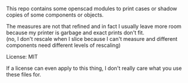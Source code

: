 This repo contains some openscad modules to print cases or shadow copies of some components or objects.

The measures are not that refined and in fact I usually leave more room because my printer is garbage and exact prints don't fit.\
(no, I don't rescale when I slice because I can't measure and different components need different levels of rescaling)

License: MIT

If a license can even apply to this thing, I don't really care what you use these files for.
